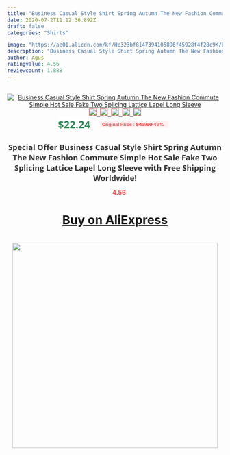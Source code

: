 ```yaml
---
title: "Business Casual Style Shirt Spring Autumn The New Fashion Commute Simple Hot Sale Fake Two Splicing Lattice Lapel Long Sleeve"
date: 2020-07-2T11:12:36.892Z
draft: false
categories: "Shirts"

image: "https://ae01.alicdn.com/kf/Hc323bf8147394105896f45928f4f28c9K/Business-Casual-Style-Shirt-Spring-Autumn-The-New-Fashion-Commute-Simple-Hot-Sale-Fake-Two-Splicing.jpg"
description: "Business Casual Style Shirt Spring Autumn The New Fashion Commute Simple Hot Sale Fake Two Splicing Lattice Lapel Long Sleeve"
author: Agus
ratingvalue: 4.56
reviewcount: 1.888
---
```

<br>
<div style="text-align: center;">
<a href="https://s.click.aliexpress.com/e/_9JMRpx" target="_blank" rel="nofollow noopener noreferrer"><img alt="Business Casual Style Shirt Spring Autumn The New Fashion Commute Simple Hot Sale Fake Two Splicing Lattice Lapel Long Sleeve" class="magnifier-image" src="https://ae01.alicdn.com/kf/Hc323bf8147394105896f45928f4f28c9K/Business-Casual-Style-Shirt-Spring-Autumn-The-New-Fashion-Commute-Simple-Hot-Sale-Fake-Two-Splicing.jpg_640x640.jpg">
<br>
<img style="border:1px solid salmon" src="https://ae01.alicdn.com/kf/Hc323bf8147394105896f45928f4f28c9K/Business-Casual-Style-Shirt-Spring-Autumn-The-New-Fashion-Commute-Simple-Hot-Sale-Fake-Two-Splicing.jpg_120x120.jpg">&nbsp;&nbsp;<img style="border:1px solid salmon" src="https://ae01.alicdn.com/kf/Hb8e33e9402bf4f5ab097d00f77903da1F/Business-Casual-Style-Shirt-Spring-Autumn-The-New-Fashion-Commute-Simple-Hot-Sale-Fake-Two-Splicing.jpg_120x120.jpg">&nbsp;&nbsp;<img style="border:1px solid salmon" src="https://ae01.alicdn.com/kf/H259a2b0c861942d3ae8194bf9f76bf62p/Business-Casual-Style-Shirt-Spring-Autumn-The-New-Fashion-Commute-Simple-Hot-Sale-Fake-Two-Splicing.jpg_120x120.jpg">&nbsp;&nbsp;<img style="border:1px solid salmon" src="https://ae01.alicdn.com/kf/H9e1b31520baa4936a075b23513ac5126a/Business-Casual-Style-Shirt-Spring-Autumn-The-New-Fashion-Commute-Simple-Hot-Sale-Fake-Two-Splicing.jpg_120x120.jpg">&nbsp;&nbsp;<img style="border:1px solid salmon" src="https://ae01.alicdn.com/kf/H5190d67a0926448ba86b5eb946efee18C/Business-Casual-Style-Shirt-Spring-Autumn-The-New-Fashion-Commute-Simple-Hot-Sale-Fake-Two-Splicing.jpg_120x120.jpg"></a></div><br0>
<div style="text-align: center;"><span style="background-color: white; border: 0px; box-sizing: border-box; color: seagreen; display: inline-block; font-family: &quot;open sans&quot; , &quot;arial&quot; , &quot;helvetica&quot; , sans-serif , &quot;heiti&quot;; font-size: 24px; font-stretch: inherit; font-weight: 700; line-height: inherit; margin: 0px 10px 0px 0px; padding: 0px; vertical-align: middle;">$22.24 </span>
<span style="background: rgb(255 , 241 , 241); border-radius: 3px; border: 0px; box-sizing: border-box; color: #ff4747; display: inline-block; font-family: inherit; font-size: 12px; font-stretch: inherit; font-style: inherit; font-variant: inherit; font-weight: 600; line-height: inherit; margin: 0px; padding: 2px 5px; transform: scale(0.9); vertical-align: middle;">Original Price : <b style="text-decoration: line-through;">$43.60 </b> 49%&nbsp;&nbsp;</span></div>
<h1 style="color: #333333; display: inline-block; font-family: &quot;open sans&quot; , &quot;arial&quot; , &quot;helvetica&quot; , sans-serif , &quot;heiti&quot;; font-size: 18px; font-stretch: inherit; font-weight: 700; text-align: center;">Special Offer Business Casual Style Shirt Spring Autumn The New Fashion Commute Simple Hot Sale Fake Two Splicing Lattice Lapel Long Sleeve with Free Shipping Worldwide!</h1>
<div style="color: #ff4747; text-align: center;">
<img src="https://4.bp.blogspot.com/-M0ZcTcb-5uY/XleCXlxnR4I/AAAAAAAAAEc/OrjgMkXV1oMQFaCRZj5HQwOCBcu3w1FegCPcBGAYYCw/s1600/star.png" style="height: 15px;">&nbsp;<b>4.56</b></div>
<div class="button_cont" align="center"><a class="buynow_a" href="https://s.click.aliexpress.com/e/_9JMRpx" target="_blank" rel="nofollow noopener noreferrer"><H1>Buy on AliExpress</H1></a></div><br>
<div class="separator" style="clear: both; text-align: center;">
<img src="https://lh3.googleusercontent.com/-pTy5HemUv9M/XlePHvY0dAI/AAAAAAAAAE4/0nX5iRUoIWY8eMW9Dpxeirr157OZliDIgCLcBGAsYHQ/s1600/badge.gif" width="480">
</div>
